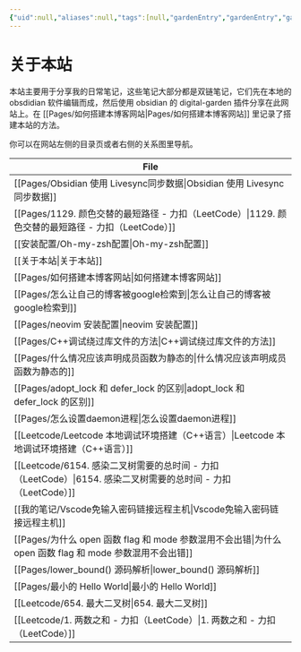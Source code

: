 ```yaml
---
{"uid":null,"aliases":null,"tags":[null,"gardenEntry","gardenEntry","gardenEntry","gardenEntry","gardenEntry","gardenEntry","gardenEntry","gardenEntry","gardenEntry","gardenEntry","gardenEntry","gardenEntry"],"source":null,"created":"2023-01-14 18:31:30","updated":"2023-03-02 14:31:02","title":"关于本站","dg-publish":true,"dg-home":true,"permalink":"/关于本站/","dgPassFrontmatter":true,"noteIcon":""}
---
```



# 关于本站

本站主要用于分享我的日常笔记，这些笔记大部分都是双链笔记，它们先在本地的 obsdidian 软件编辑而成，然后使用 obsidian 的 digital-garden 插件分享在此网站上。在 [[Pages/如何搭建本博客网站\|Pages/如何搭建本博客网站]] 里记录了搭建本站的方法。

你可以在网站左侧的目录页或者右侧的关系图里导航。

| File                                                                               |
| ---------------------------------------------------------------------------------- |
| [[Pages/Obsidian 使用 Livesync同步数据\|Obsidian 使用 Livesync同步数据]]                    |
| [[Pages/1129. 颜色交替的最短路径 - 力扣（LeetCode）\|1129. 颜色交替的最短路径 - 力扣（LeetCode）]]        |
| [[安装配置/Oh-my-zsh配置\|Oh-my-zsh配置]]                                               |
| [[关于本站\|关于本站]]                                                                  |
| [[Pages/如何搭建本博客网站\|如何搭建本博客网站]]                                                  |
| [[Pages/怎么让自己的博客被google检索到\|怎么让自己的博客被google检索到]]                                |
| [[Pages/neovim 安装配置\|neovim 安装配置]]                                              |
| [[Pages/C++调试绕过库文件的方法\|C++调试绕过库文件的方法]]                                          |
| [[Pages/什么情况应该声明成员函数为静态的\|什么情况应该声明成员函数为静态的]]                                    |
| [[Pages/adopt_lock 和 defer_lock 的区别\|adopt_lock 和 defer_lock 的区别]]              |
| [[Pages/怎么设置daemon进程\|怎么设置daemon进程]]                                            |
| [[Leetcode/Leetcode 本地调试环境搭建（C++语言）\|Leetcode 本地调试环境搭建（C++语言）]]                 |
| [[Leetcode/6154. 感染二叉树需要的总时间 - 力扣（LeetCode）\|6154. 感染二叉树需要的总时间 - 力扣（LeetCode）]] |
| [[我的笔记/Vscode免输入密码链接远程主机\|Vscode免输入密码链接远程主机]]                                   |
| [[Pages/为什么 open 函数 flag 和 mode 参数混用不会出错\|为什么 open 函数 flag 和 mode 参数混用不会出错]]    |
| [[Pages/lower_bound() 源码解析\|lower_bound() 源码解析]]                                |
| [[Pages/最小的 Hello World\|最小的 Hello World]]                                      |
| [[Leetcode/654. 最大二叉树\|654. 最大二叉树]]                                             |
| [[Leetcode/1. 两数之和 - 力扣（LeetCode）\|1. 两数之和 - 力扣（LeetCode）]]                     |

